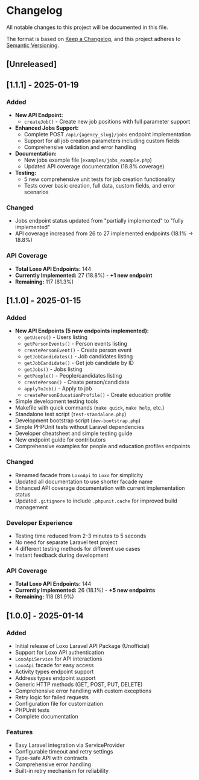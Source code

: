 # Changelog

All notable changes to this project will be documented in this file.

The format is based on [Keep a Changelog](https://keepachangelog.com/en/1.0.0/),
and this project adheres to [Semantic Versioning](https://semver.org/spec/v2.0.0.html).

## [Unreleased]

## [1.1.1] - 2025-01-19

### Added
- **New API Endpoint:**
  - `createJob()` - Create new job positions with full parameter support
- **Enhanced Jobs Support:**
  - Complete POST `/api/{agency_slug}/jobs` endpoint implementation
  - Support for all job creation parameters including custom fields
  - Comprehensive validation and error handling
- **Documentation:**
  - New jobs example file (`examples/jobs_example.php`)
  - Updated API coverage documentation (18.8% coverage)
- **Testing:**
  - 5 new comprehensive unit tests for job creation functionality
  - Tests cover basic creation, full data, custom fields, and error scenarios

### Changed
- Jobs endpoint status updated from "partially implemented" to "fully implemented"
- API coverage increased from 26 to 27 implemented endpoints (18.1% → 18.8%)

### API Coverage
- **Total Loxo API Endpoints:** 144
- **Currently Implemented:** 27 (18.8%) - **+1 new endpoint**
- **Remaining:** 117 (81.3%)

## [1.1.0] - 2025-01-15

### Added
- **New API Endpoints (5 new endpoints implemented):**
  - `getUsers()` - Users listing
  - `getPersonEvents()` - Person events listing  
  - `createPersonEvent()` - Create person event
  - `getJobCandidates()` - Job candidates listing
  - `getJobCandidate()` - Get job candidate by ID
  - `getJobs()` - Jobs listing
  - `getPeople()` - People/candidates listing
  - `createPerson()` - Create person/candidate
  - `applyToJob()` - Apply to job
  - `createPersonEducationProfile()` - Create education profile
- Simple development testing tools
- Makefile with quick commands (`make quick`, `make help`, etc.)
- Standalone test script (`test-standalone.php`)
- Development bootstrap script (`dev-bootstrap.php`)
- Simple PHPUnit tests without Laravel dependencies
- Developer cheatsheet and simple testing guide
- New endpoint guide for contributors
- Comprehensive examples for people and education profiles endpoints

### Changed
- Renamed facade from `LoxoApi` to `Loxo` for simplicity
- Updated all documentation to use shorter facade name
- Enhanced API coverage documentation with current implementation status
- Updated `.gitignore` to include `.phpunit.cache` for improved build management

### Developer Experience
- Testing time reduced from 2-3 minutes to 5 seconds
- No need for separate Laravel test project
- 4 different testing methods for different use cases
- Instant feedback during development

### API Coverage
- **Total Loxo API Endpoints:** 144
- **Currently Implemented:** 26 (18.1%) - **+5 new endpoints**
- **Remaining:** 118 (81.9%)

## [1.0.0] - 2025-01-14

### Added
- Initial release of Loxo Laravel API Package (Unofficial)
- Support for Loxo API authentication
- `LoxoApiService` for API interactions
- `LoxoApi` facade for easy access
- Activity types endpoint support
- Address types endpoint support
- Generic HTTP methods (GET, POST, PUT, DELETE)
- Comprehensive error handling with custom exceptions
- Retry logic for failed requests
- Configuration file for customization
- PHPUnit tests
- Complete documentation

### Features
- Easy Laravel integration via ServiceProvider
- Configurable timeout and retry settings
- Type-safe API with contracts
- Comprehensive error handling
- Built-in retry mechanism for reliability
